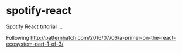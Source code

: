 # spotify-react
Spotify React tutorial ... 

Following http://patternhatch.com/2016/07/06/a-primer-on-the-react-ecosystem-part-1-of-3/

